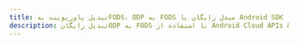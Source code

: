---title: تبدیل پاورپوینت بهFODS، ODP به FODS مبدل رایگان یا Android SDKdescription: تبدیل رایگانODP به FODS با استفاده از Android Cloud APIs & SDK. همچنین اسناد Microsoft PowerPoint را در Cloud ایجاد، ویرایش و رندر کنید.---